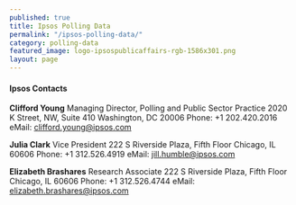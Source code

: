 ```yaml
---
published: true
title: Ipsos Polling Data
permalink: "/ipsos-polling-data/"
category: polling-data
featured_image: logo-ipsospublicaffairs-rgb-1586x301.png
layout: page
---
```


#### Ipsos Contacts

**Clifford Young**
Managing Director,
Polling and Public Sector Practice
2020 K Street, NW, Suite 410
Washington, DC 20006
Phone: +1 202.420.2016
eMail: <clifford.young@ipsos.com>

**Julia Clark**
Vice President
222 S Riverside Plaza, Fifth Floor
Chicago, IL 60606
Phone: +1 312.526.4919
eMail: <jill.humble@ipsos.com>

**Elizabeth Brashares**
Research Associate
222 S Riverside Plaza,
Fifth Floor Chicago, IL 60606
Phone: +1 312.526.4744
eMail: <elizabeth.brashares@ipsos.com>
